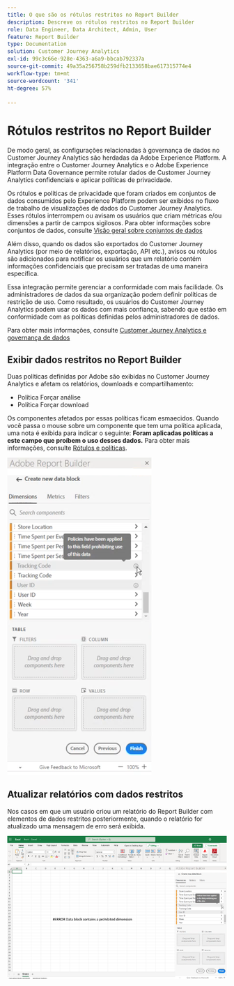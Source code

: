 ```yaml
---
title: O que são os rótulos restritos no Report Builder
description: Descreve os rótulos restritos no Report Builder
role: Data Engineer, Data Architect, Admin, User
feature: Report Builder
type: Documentation
solution: Customer Journey Analytics
exl-id: 99c3c66e-928e-4363-a6a9-bbcab792337a
source-git-commit: 49a35a256758b259dfb2133658bae617315774e4
workflow-type: tm+mt
source-wordcount: '341'
ht-degree: 57%

---
```


# Rótulos restritos no Report Builder

De modo geral, as configurações relacionadas à governança de dados no Customer Journey Analytics são herdadas da Adobe Experience Platform. A integração entre o Customer Journey Analytics e o Adobe Experience Platform Data Governance permite rotular dados de Customer Journey Analytics confidenciais e aplicar políticas de privacidade.

Os rótulos e políticas de privacidade que foram criados em conjuntos de dados consumidos pelo Experience Platform podem ser exibidos no fluxo de trabalho de visualizações de dados do Customer Journey Analytics. Esses rótulos interrompem ou avisam os usuários que criam métricas e/ou dimensões a partir de campos sigilosos. Para obter informações sobre conjuntos de dados, consulte [Visão geral sobre conjuntos de dados](https://experienceleague.adobe.com/docs/experience-platform/catalog/datasets/overview.html?lang=pt-BR)

Além disso, quando os dados são exportados do Customer Journey Analytics (por meio de relatórios, exportação, API etc.), avisos ou rótulos são adicionados para notificar os usuários que um relatório contém informações confidenciais que precisam ser tratadas de uma maneira específica.

Essa integração permite gerenciar a conformidade com mais facilidade. Os administradores de dados da sua organização podem definir políticas de restrição de uso. Como resultado, os usuários do Customer Journey Analytics podem usar os dados com mais confiança, sabendo que estão em conformidade com as políticas definidas pelos administradores de dados.

Para obter mais informações, consulte [Customer Journey Analytics e governança de dados](https://experienceleague.adobe.com/docs/analytics-platform/using/cja-privacy/privacy-overview.html?lang=pt-BR)

## Exibir dados restritos no Report Builder

Duas políticas definidas por Adobe são exibidas no Customer Journey Analytics e afetam os relatórios, downloads e compartilhamento:

* Política Forçar análise
* Política Forçar download

Os componentes afetados por essas políticas ficam esmaecidos. Quando você passa o mouse sobre um componente que tem uma política aplicada, uma nota é exibida para indicar o seguinte: **Foram aplicadas políticas a este campo que proíbem o uso desses dados.** Para obter mais informações, consulte [Rótulos e políticas](https://experienceleague.adobe.com/docs/analytics-platform/using/cja-dataviews/data-governance.html?lang=pt-BR).

![A nota de política indicando uso proibido de dados.](assets/rb-restricted-label.png)

## Atualizar relatórios com dados restritos

Nos casos em que um usuário criou um relatório do Report Builder com elementos de dados restritos posteriormente, quando o relatório for atualizado uma mensagem de erro será exibida.

![A mensagem de erro exibida depois que os elementos de dados são restritos.](assets/error-restricted-data.png)
